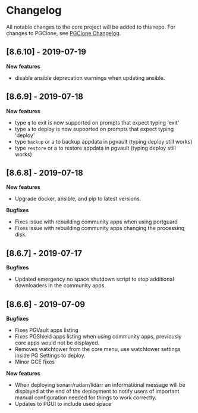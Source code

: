 # Changelog

All notable changes to the core project will be added to this repo. For changes to PGClone, see [PGClone Changelog](https://github.com/PGBlitz/PGClone/blob/v8.6/CHANGELOG.md).
## [8.6.10] - 2019-07-19

**New features**

- disable ansible deprecation warnings when updating ansible.

## [8.6.9] - 2019-07-18

**New features**

- type `q` to exit is now supported on prompts that expect typing 'exit'
- type `a` to deploy is now supoorted on prompts that expect typing 'deploy'
- type `backup` or a to backup appdata in pgvault (typing deploy still works)
- type `restore` or a to restore appdata in pgvault (typing deploy still works)
## [8.6.8] - 2019-07-18

**New features**

- Upgrade docker, ansible, and pip to latest versions.

**Bugfixes**

- Fixes issue with rebuilding community apps when using portguard
- Fixes issue with rebuilding community apps changing the processing disk.

## [8.6.7] - 2019-07-17

**Bugfixes**

- Updated emergency no space shutdown script to stop additional downloaders in the community apps.

## [8.6.6] - 2019-07-09

**Bugfixes**

- Fixes PGVault apps listing
- Fixes PGShield apps listing when using community apps, previously core apps would not be displayed.
- Removes watchtower from the core menu, use watchtower settings inside PG Settings to deploy.
- Minor GCE fixes

**New features**

- When deploying sonarr/radarr/lidarr an informational message will be displayed at the end of the deployment to notify users of important manual configuration needed for things to work correctly.
- Updates to PGUI to include used space
